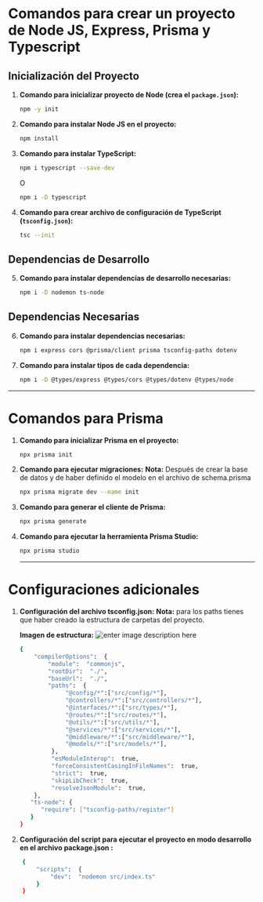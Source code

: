 # Comandos para crear un proyecto de Node JS, Express, Prisma y Typescript

## Inicialización del Proyecto

1. **Comando para inicializar proyecto de Node (crea el `package.json`):**
   ```bash
   npm -y init
   ```

2. **Comando para instalar Node JS en el proyecto:**
   ```bash
   npm install
   ```

3. **Comando para instalar TypeScript:**
   ```bash
   npm i typescript --save-dev
   ```
   O
   ```bash
   npm i -D typescript
   ```

4. **Comando para crear archivo de configuración de TypeScript (`tsconfig.json`):**
   ```bash
   tsc --init
   ```

## Dependencias de Desarrollo

5. **Comando para instalar dependencias de desarrollo necesarias:**
   ```bash
   npm i -D nodemon ts-node
   ```

## Dependencias Necesarias

6. **Comando para instalar dependencias necesarias:**
   ```bash
   npm i express cors @prisma/client prisma tsconfig-paths dotenv
   ```

7. **Comando para instalar tipos de cada dependencia:**
   ```bash
   npm i -D @types/express @types/cors @types/dotenv @types/node
   ```

---

# Comandos para Prisma
1. **Comando para inicializar Prisma en el proyecto:**
   ```bash
   npx prisma init
   ```
   
2. **Comando para ejecutar migraciones:**
**Nota:** Después de crear la base de datos y de haber definido el modelo en el archivo de schema.prisma
   ```bash
   npx prisma migrate dev --name init
   ```

4. **Comando para generar el cliente de Prisma:**
   ```bash
   npx prisma generate
   ```

5. **Comando para ejecutar la herramienta Prisma Studio:**
   ```bash
   npx prisma studio
   ```
   ---

# Configuraciones  adicionales
1. **Configuración del archivo tsconfig.json:**
	**Nota:** para los paths tienes que haber creado la estructura de carpetas del proyecto.
	
	**Imagen de estructura:**
	![enter image description here](https://res.cloudinary.com/dym53oxov/image/upload/v1739067721/a8caxkhajwy1mnmq7kcf.png)
   ```bash
   {
	   "compilerOptions":  {
		   "module":  "commonjs",
		   "rootDir":  "./",
		   "baseUrl":  "./",
		   "paths":  {
				"@config/*":["src/config/*"],
				"@controllers/*":["src/controllers/*"],
				"@interfaces/*":["src/types/*"],
				"@routes/*":["src/routes/*"],
				"@utils/*":["src/utils/*"],
				"@services/*":["src/services/*"],
				"@middleware/*":["src/middleware/*"],
				"@models/*":["src/models/*"],
			},
			"esModuleInterop":  true,
			"forceConsistentCasingInFileNames":  true,
			"strict":  true,
			"skipLibCheck":  true,
			"resolveJsonModule":  true,
	   },
      "ts-node": {
         "require": ["tsconfig-paths/register"]
      }
   }
   ```
3. **Configuración del script para ejecutar el proyecto en modo desarrollo en el archivo package.json :**
```bash
	{
		"scripts":  {
			"dev":  "nodemon src/index.ts"
		}
	}
```
